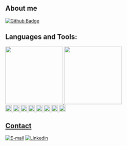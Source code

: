 ## About me
[![Github Badge](https://img.shields.io/badge/-Github-000?style=flat-square&logo=Github&logoColor=white&link=https://github.com/rafarioRafael)](https://github.com/rafarioRafael)

## Languages and Tools:
<div>
<a href="https://github.com/rafarioRafael">
<img loading="lazy" height="180" src="https://github-readme-stats.vercel.app/api/top-langs/?username=rafarioRafael&layout=compact&langs_count=7&border_radius=3&border_color=7c45c4&icon_color=e15bdb&theme=midnight-purple"/>
<img loading="lazy" height="180" src="https://github-readme-stats.vercel.app/api?username=rafarioRafael&show_icons=true&text_color=FFF&border_radius=3&theme=midnight-purple&include_all_commits=true&count_private=true"/>
</div>

<div>
<code><img height= "20"src= "https://img.shields.io/badge/Oracle-F80000?style=for-the-badge&logo=Oracle&logoColor=white"></code>
<code><img height= "20"src= "https://img.shields.io/badge/Microsoft%20SQL%20Server-CC2927?style=for-the-badge&logo=microsoft%20sql%20server&logoColor=white"></code>
<code><img height= "20"src= "https://img.shields.io/badge/.NET-512BD4?style=for-the-badge&logo=dotnet&logoColor=white"></code>
<code><img height= "20"src= "https://img.shields.io/badge/Angular-DD0031?style=for-the-badge&logo=angular&logoColor=white"></code>
<code><img height= "20"src= "https://img.shields.io/badge/C%23-239120?style=for-the-badge&logo=csharp&logoColor=white"></code>
<code><img height= "20"src= "https://img.shields.io/badge/PLSQL-F80000?style=for-the-badge&logo=oracle&logoColor=black"></code>
<code><img height= "20"src= "https://img.shields.io/badge/Python-FFD43B?style=for-the-badge&logo=python&logoColor=blue"></code>
<code><img height= "20"src= "https://img.shields.io/badge/TypeScript-007ACC?style=for-the-badge&logo=typescript&logoColor=white"></code>
</div>

## Contact

[![E-mail](https://img.shields.io/badge/Gmail-D14836?style=flat-square&logo=gmail&logoColor=white)](rafael.miranda079@gmail.com)
[![Linkedin](https://img.shields.io/badge/-LinkedIn-blue?style=flat-square&logo=Linkedin&logoColor=white&theme=dark#gh-dark-mode-only)](https://www.linkedin.com/in/rafael-miranda-698711239/)
